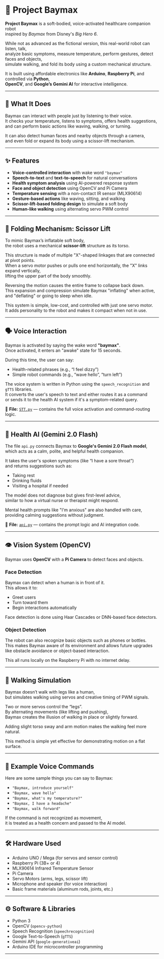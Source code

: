# 🤖 Project Baymax

**Project Baymax** is a soft-bodied, voice-activated healthcare companion robot  
inspired by *Baymax* from Disney's *Big Hero 6*.

While not as advanced as the fictional version, this real-world robot can listen, talk,  
analyze basic symptoms, measure temperature, perform gestures, detect faces and objects,  
simulate walking, and fold its body using a custom mechanical structure.

It is built using affordable electronics like **Arduino**, **Raspberry Pi**, and controlled via **Python**,  
**OpenCV**, and **Google’s Gemini AI** for interactive intelligence.

---

## 📌 What It Does

Baymax can interact with people just by listening to their voice.  
It checks your temperature, listens to symptoms, offers health suggestions,  
and can perform basic actions like waving, walking, or turning.

It can also detect human faces and nearby objects through a camera,  
and even fold or expand its body using a scissor-lift mechanism.

---

## ✨ Features

- **Voice-controlled interaction** with wake word `"baymax"`
- **Speech-to-text** and **text-to-speech** for natural conversations
- **Health symptom analysis** using AI-powered response system
- **Face and object detection** using OpenCV and Pi Camera
- **Temperature sensing** with a non-contact IR sensor (MLX90614)
- **Gesture-based actions** like waving, sitting, and walking
- **Scissor-lift-based folding design** to simulate a soft body
- **Human-like walking** using alternating servo PWM control

---

## 🔩 Folding Mechanism: Scissor Lift

To mimic Baymax’s inflatable soft body,  
the robot uses a mechanical **scissor-lift** structure as its torso.

This structure is made of multiple "X"-shaped linkages that are connected at pivot points.  
When a servo motor pushes or pulls one end horizontally, the "X" links expand vertically,  
lifting the upper part of the body smoothly.

Reversing the motion causes the entire frame to collapse back down.  
This expansion and compression simulate Baymax "inflating" when active,  
and "deflating" or going to sleep when idle.

This system is simple, low-cost, and controlled with just one servo motor.  
It adds personality to the robot and makes it compact when not in use.

---

## 🗣️ Voice Interaction

Baymax is activated by saying the wake word **"baymax"**.  
Once activated, it enters an "awake" state for 15 seconds.

During this time, the user can say:
- Health-related phrases (e.g., “I feel dizzy”)
- Simple robot commands (e.g., “wave hello”, “turn left”)

The voice system is written in Python using the `speech_recognition` and `gTTS` libraries.  
It converts the user's speech to text and either routes it as a command  
or sends it to the health AI system if it's a symptom-related query.

🔗 **File:** [`STT.py`](stt.py) — contains the full voice activation and command-routing logic.

---

## 🧠 Health AI (Gemini 2.0 Flash)

The file `api.py` connects Baymax to **Google's Gemini 2.0 Flash model**,  
which acts as a calm, polite, and helpful health companion.

It takes the user's spoken symptoms (like “I have a sore throat”)  
and returns suggestions such as:
- Taking rest
- Drinking fluids
- Visiting a hospital if needed

The model does not diagnose but gives first-level advice,  
similar to how a virtual nurse or therapist might respond.

Mental health prompts like "I'm anxious" are also handled with care,  
providing calming suggestions without judgment.

🔗 **File:** [`api.py`](api.py) — contains the prompt logic and AI integration code.

---

## 👁️ Vision System (OpenCV)

Baymax uses **OpenCV** with a **Pi Camera** to detect faces and objects.

### Face Detection
Baymax can detect when a human is in front of it.  
This allows it to:
- Greet users
- Turn toward them
- Begin interactions automatically

Face detection is done using Haar Cascades or DNN-based face detectors.

### Object Detection
The robot can also recognize basic objects such as phones or bottles.  
This makes Baymax aware of its environment and allows future upgrades  
like obstacle avoidance or object-based interaction.

This all runs locally on the Raspberry Pi with no internet delay.

---

## 🚶 Walking Simulation

Baymax doesn’t walk with legs like a human,  
but simulates walking using servos and creative timing of PWM signals.

Two or more servos control the “legs”.  
By alternating movements (like lifting and pushing),  
Baymax creates the illusion of walking in place or slightly forward.

Adding slight torso sway and arm motion makes the walking feel more natural.

This method is simple yet effective for demonstrating motion on a flat surface.

---

## 🧪 Example Voice Commands

Here are some sample things you can say to Baymax:

- `"Baymax, introduce yourself"`  
- `"Baymax, wave hello"`  
- `"Baymax, what's my temperature?"`  
- `"Baymax, I have a headache"`  
- `"Baymax, walk forward"`  

If the command is not recognized as movement,  
it is treated as a health concern and passed to the AI model.

---

## 🛠️ Hardware Used

- Arduino UNO / Mega (for servos and sensor control)  
- Raspberry Pi (3B+ or 4)  
- MLX90614 Infrared Temperature Sensor  
- Pi Camera  
- Servo Motors (arms, legs, scissor lift)  
- Microphone and speaker (for voice interaction)  
- Basic frame materials (aluminum rods, joints, etc.)

---

## ⚙️ Software & Libraries

- Python 3  
- OpenCV (`opencv-python`)  
- Speech Recognition (`speechrecognition`)  
- Google Text-to-Speech (`gTTS`)  
- Gemini API (`google-generativeai`)  
- Arduino IDE for microcontroller programming

---

